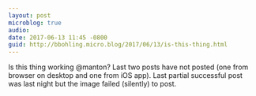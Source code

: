 ```yaml
---
layout: post
microblog: true
audio: 
date: 2017-06-13 11:45 -0800
guid: http://bbohling.micro.blog/2017/06/13/is-this-thing.html
---
```

Is this thing working @manton? Last two posts have not posted (one from browser on desktop and one from iOS app). Last partial successful post was last night but the image failed (silently) to post. 
